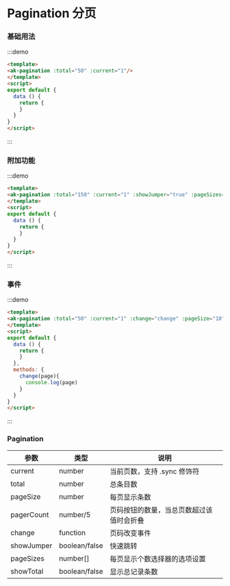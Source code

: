 <!-- Created by 337547038 on 2018/8/31 0031. -->
<script>
export default {
  data () {
    return {
    }
  },
  methods: {
    change(page){
      console.log(page)
    }
  }
}
</script>
# Pagination 分页


### 基础用法
:::demo 
```html
<template>
<ak-pagination :total="50" :current="1"/>
</template>
<script>
export default {
  data () {
    return {
    }
  }
}
</script>
```
:::

### 附加功能
:::demo 
```html
<template>
<ak-pagination :total="150" :current="1" :showJumper="true" :pageSizes="[10,20,30,50]" :showTotal="true"/>
</template>
<script>
export default {
  data () {
    return {
    }
  }
}
</script>
```
:::

### 事件
:::demo 
```html
<template>
<ak-pagination :total="50" :current="1" :change="change" :pageSize="10"/>
</template>
<script>
export default {
  data () {
    return {
    }
  },
  methods: {
    change(page){
      console.log(page)
    }
  }
}
</script>
```
:::

### Pagination
|参数|类型|说明|
|-|-|-|
|current        | number         |当前页数，支持 .sync 修饰符|
|total          | number         |总条目数|
|pageSize       | number         |每页显示条数|
|pagerCount     | number/5       |页码按钮的数量，当总页数超过该值时会折叠|
|change         | function       |页码改变事件|
|showJumper     | boolean/false  |快速跳转|
|pageSizes      | number[]       |每页显示个数选择器的选项设置|
|showTotal      | boolean/false  |显示总记录条数|

